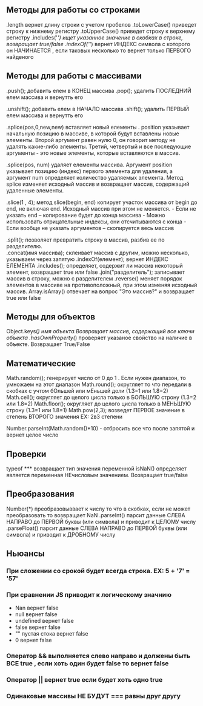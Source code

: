 ## Методы для работы со строками
.length                 вернет длину строки с учетом пробелов
.toLowerCase()          приведет строку к нижнему регистру
.toUpperCase()          приведет строку к верхнему регистру
.includes('*')          ищет указанное значение в скобках в строке, возвращает true/false
.indexOf('*')           вернет ИНДЕКС символа с которого он НАЧИНАЕТСЯ , если таковых несколько то вернет только ПЕРВОГО найденого

## Методы для работы с массивами

.push();                добавить елем в КОНЕЦ массива 
.pop();                 удалить ПОСЛЕДНИЙ елем массива и вернутть его

.unshift();             добавить елем в НАЧАЛО массива 
.shift();               удалить ПЕРВЫЙ елем массива и вернутть его

.splice(pos,0,new,new)  вставляет новый елементы . position указывает начальную позицию в массиве, в которой будут вставлены новые элементы.
                        Второй аргумент равен нулю 0, он говорит методу не удалять какие-либо элементы.
                        Третий, четвертый и все последующие аргументы - это новые элементы, которые вставляются в массив.                       

.splice(pos, num)       удаляет елементы массива. Аргумент position указывает позицию (индекс) 
                        первого элемента для удаления, а аргумент num определяет количество удаляемых элемента.
                        Метод splice изменяет исходный массив и возвращает массив, содержащий удаленные элементы.

.slice(1 , 4);          метод slice(begin, end) копирует участок массива от begin до end, не                                                                            включая end. Исходный массив при этом не меняется.
                        - Если не указать end – копирование будет до конца массива
                        - Можно использовать отрицательные индексы, они отсчитываются с конца
                        - Если вообще не указать аргументов – скопируется весь массив

.split();               позволяет превратить строку в массив, разбив ее по разделителю.  
.concat(имя массива);   склеивает массив с другим, можно несколько, указываем через запятую
.indexOf(елемент);      вернет ИНДЕКС ЕЛЕМЕНТА
.includes();            определяет, содержит ли массив некоторый элемент, возвращает true или false 
.join("разделитель");   записывает массив в строку, можно с разделителем
.reverse()              меняет порядок элементов в массиве на противоположный, при этом изменяя исходный массив.
Array.isArray()         отвечает на вопрос "Это массив?" и возвращает true или false

## Методы для объектов 

Object.keys(*)          имя объекта.Возвращает массив, содержащий все ключи объекта
.hasOwnProperty(*)      проверяет указаное свойство на наличие в объекте. Возвращает True/False


## Математические

Math.random();          генерирует число от 0 до 1 . Если нужен диапазон, то умножаем на этот диапазон
Math.round();           округляет то что передали в скобках с учтом бОльшей или мЕньшей доли (1.3=1 или 1.8=2)
Math.ceil();            округляет до целого цисла только в БОЛЬШУЮ строну (1.3=2 или 1.8=2)
Math.floor();           округляет до целого цисла только в МЕНЬШУЮ строну (1.3=1 или 1.8=1)
Math.pow(2,3);          возведет ПЕРВОЕ значение в степень ВТОРОГО значения EX: 2в3 степени 

Number.parseInt(Math.random()*10) - отбросить все что после запятой и вернет целое число

## Проверки
typeof ***              возвращает тип значения переменной
isNaN()                 определяет является переменная НЕчисловым значением. Возвращает  true/false 

## Преобразования
Number(*)               преобразовыввает к числу то что в скобках, если не может преобразовать то возвращает NaN
.parseInt()             парсит данные СЛЕВА НАПРАВО до ПЕРВОЙ буквы (или символа) и приводит к ЦЕЛОМУ числу
.parseFloat()           парсит данные СЛЕВА НАПРАВО до ПЕРВОЙ буквы (или символа) и приводит к ДРОБНОМУ числу

## Ньюансы

### При сложении со срокой будет всегда строка. EX: 5 + '7' = '57'

### При сравнении JS приводит к логическому значнию 

- Nan              вернет false
- null             вернет false
- undefined        вернет false
- false            вернет false
- "" пустая стока  вернет false
- 0                вернет false

### Оператор && выполняется слево направо и должены быть ВСЕ true , если хоть один будет false то вернет false

### Оператор || вернет true если будет хоть одно true

### Одинаковые массивы НЕ БУДУТ === равны друг другу 